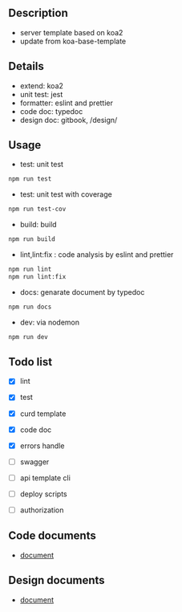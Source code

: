 ## Description
- server template based on koa2
- update from koa-base-template

## Details
- extend: koa2
- unit test: jest
- formatter: eslint and prettier
- code doc: typedoc 
- design doc: gitbook, /design/

## Usage
- test: unit test
```bash
npm run test
```

- test: unit test with coverage
```bash
npm run test-cov
```

- build: build
```bash
npm run build
```

- lint,lint:fix : code analysis by eslint and prettier
```bash
npm run lint
npm run lint:fix
```

- docs: genarate document by typedoc
```bash
npm run docs
```

- dev: via nodemon
```bash
npm run dev
```

## Todo list
- [x] lint
- [x] test
- [x] curd template
- [x] code doc
- [x] errors handle
- [ ] swagger
- [ ] api template cli
- [ ] deploy scripts
- [ ] authorization


## Code documents
- [document](./docs/globals.md)

## Design documents
- [document](./design/index.md)
